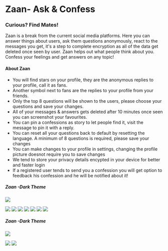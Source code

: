 # Zaan- Ask & Confess
### Curious? Find Mates!
<p>
    Zaan is a break from the current social media platforms. Here you can answer things about users, ask them questions anonymously, react to the messages you get, it's a step to complete encryption as all of the data get deleted once seen by user. Zaan helps
    out what people think about you. Confess your feelings and get answers on any topic!
</p>
<p>
    <h4>About Zaan</h4>
    <ul>
        <li> You will find stars on your profile, they are the anonymous replies to your profile, call it as fans.</li>
        <li> Another symbol next to fans are the replies to your profile from your friends.</li>
        <li> Only the top 8 questions will be shown to the users, please choose your questions and save your changes. </li>
        <li> All of your messages & answers gets deleted after 10 minutes once seen you can screenshot your favourites. </li>
        <li>You can pin a confessions as story to let people find it, visit the message to pin it with a reply. </li>
        <li> You can reset all your questions back to default by resetting the language. A minimum of 8 questions is required, please save your changes </li>
        <li> You can make changes to your profile in settings, changing the profile picture doesnot require you to save changes </li>
        <li> We tend to store your privacy details encypted in your device for better and faster login </li>
        <li> If a registered user tends to send you a confession you will get option to feedback his confession and he will be notified about it! </li>
    </ul>
</p>
<p>
    <h5>Zaan -Dark Theme</h5>
    <img src="/assets/img/ss/desk/8.png">
</p>
<img src="/assets/img/ss/desk/8.png">
<img src="/assets/img/ss/desk/9.png">
<img src="/assets/img/ss/desk/10.png">
<img src="/assets/img/ss/desk/11.png">
<img src="/assets/img/ss/desk/12.png">
<img src="/assets/img/ss/desk/13.png">
<img src="/assets/img/ss/desk/14.png">

<p>
    <h5>Zaan -Dark Theme</h5>
    <img src="/assets/img/ss/mob/7.png">
</p>
<img src="/assets/img/ss/mob/1.png">
<img src="/assets/img/ss/mob/2.png">
